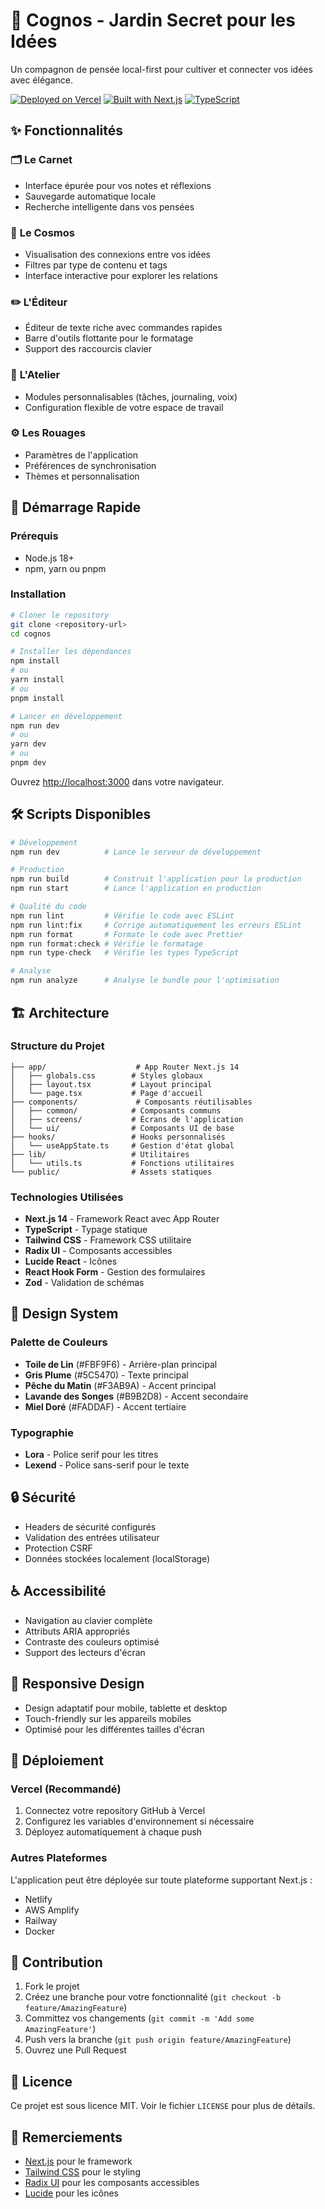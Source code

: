 # 🌸 Cognos - Jardin Secret pour les Idées

Un compagnon de pensée local-first pour cultiver et connecter vos idées avec élégance.

[![Deployed on Vercel](https://img.shields.io/badge/Deployed%20on-Vercel-black?style=for-the-badge&logo=vercel)](https://vercel.com/julius-s-projects-ba623769/v0-brain-bloom)
[![Built with Next.js](https://img.shields.io/badge/Built%20with-Next.js-black?style=for-the-badge&logo=next.js)](https://nextjs.org/)
[![TypeScript](https://img.shields.io/badge/TypeScript-007ACC?style=for-the-badge&logo=typescript&logoColor=white)](https://www.typescriptlang.org/)

## ✨ Fonctionnalités

### 🗂️ **Le Carnet**
- Interface épurée pour vos notes et réflexions
- Sauvegarde automatique locale
- Recherche intelligente dans vos pensées

### 🌌 **Le Cosmos**
- Visualisation des connexions entre vos idées
- Filtres par type de contenu et tags
- Interface interactive pour explorer les relations

### ✏️ **L'Éditeur**
- Éditeur de texte riche avec commandes rapides
- Barre d'outils flottante pour le formatage
- Support des raccourcis clavier

### 🔧 **L'Atelier**
- Modules personnalisables (tâches, journaling, voix)
- Configuration flexible de votre espace de travail

### ⚙️ **Les Rouages**
- Paramètres de l'application
- Préférences de synchronisation
- Thèmes et personnalisation

## 🚀 Démarrage Rapide

### Prérequis
- Node.js 18+ 
- npm, yarn ou pnpm

### Installation

```bash
# Cloner le repository
git clone <repository-url>
cd cognos

# Installer les dépendances
npm install
# ou
yarn install
# ou
pnpm install

# Lancer en développement
npm run dev
# ou
yarn dev
# ou
pnpm dev
```

Ouvrez [http://localhost:3000](http://localhost:3000) dans votre navigateur.

## 🛠️ Scripts Disponibles

```bash
# Développement
npm run dev          # Lance le serveur de développement

# Production
npm run build        # Construit l'application pour la production
npm run start        # Lance l'application en production

# Qualité du code
npm run lint         # Vérifie le code avec ESLint
npm run lint:fix     # Corrige automatiquement les erreurs ESLint
npm run format       # Formate le code avec Prettier
npm run format:check # Vérifie le formatage
npm run type-check   # Vérifie les types TypeScript

# Analyse
npm run analyze      # Analyse le bundle pour l'optimisation
```

## 🏗️ Architecture

### Structure du Projet
```
├── app/                    # App Router Next.js 14
│   ├── globals.css        # Styles globaux
│   ├── layout.tsx         # Layout principal
│   └── page.tsx           # Page d'accueil
├── components/             # Composants réutilisables
│   ├── common/            # Composants communs
│   ├── screens/           # Écrans de l'application
│   └── ui/                # Composants UI de base
├── hooks/                 # Hooks personnalisés
│   └── useAppState.ts     # Gestion d'état global
├── lib/                   # Utilitaires
│   └── utils.ts           # Fonctions utilitaires
└── public/                # Assets statiques
```

### Technologies Utilisées
- **Next.js 14** - Framework React avec App Router
- **TypeScript** - Typage statique
- **Tailwind CSS** - Framework CSS utilitaire
- **Radix UI** - Composants accessibles
- **Lucide React** - Icônes
- **React Hook Form** - Gestion des formulaires
- **Zod** - Validation de schémas

## 🎨 Design System

### Palette de Couleurs
- **Toile de Lin** (#FBF9F6) - Arrière-plan principal
- **Gris Plume** (#5C5470) - Texte principal
- **Pêche du Matin** (#F3AB9A) - Accent principal
- **Lavande des Songes** (#B9B2D8) - Accent secondaire
- **Miel Doré** (#FADDAF) - Accent tertiaire

### Typographie
- **Lora** - Police serif pour les titres
- **Lexend** - Police sans-serif pour le texte

## 🔒 Sécurité

- Headers de sécurité configurés
- Validation des entrées utilisateur
- Protection CSRF
- Données stockées localement (localStorage)

## ♿ Accessibilité

- Navigation au clavier complète
- Attributs ARIA appropriés
- Contraste des couleurs optimisé
- Support des lecteurs d'écran

## 📱 Responsive Design

- Design adaptatif pour mobile, tablette et desktop
- Touch-friendly sur les appareils mobiles
- Optimisé pour les différentes tailles d'écran

## 🚀 Déploiement

### Vercel (Recommandé)
1. Connectez votre repository GitHub à Vercel
2. Configurez les variables d'environnement si nécessaire
3. Déployez automatiquement à chaque push

### Autres Plateformes
L'application peut être déployée sur toute plateforme supportant Next.js :
- Netlify
- AWS Amplify
- Railway
- Docker

## 🤝 Contribution

1. Fork le projet
2. Créez une branche pour votre fonctionnalité (`git checkout -b feature/AmazingFeature`)
3. Committez vos changements (`git commit -m 'Add some AmazingFeature'`)
4. Push vers la branche (`git push origin feature/AmazingFeature`)
5. Ouvrez une Pull Request

## 📄 Licence

Ce projet est sous licence MIT. Voir le fichier `LICENSE` pour plus de détails.

## 🙏 Remerciements

- [Next.js](https://nextjs.org/) pour le framework
- [Tailwind CSS](https://tailwindcss.com/) pour le styling
- [Radix UI](https://www.radix-ui.com/) pour les composants accessibles
- [Lucide](https://lucide.dev/) pour les icônes